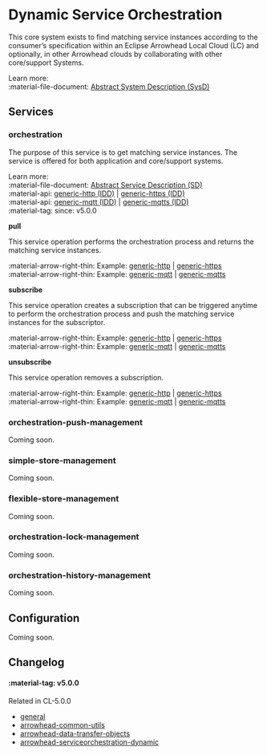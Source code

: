 # Dynamic Service Orchestration

This core system exists to find matching service instances according to the consumer’s specification within an Eclipse Arrowhead Local Cloud (LC) and optionally, in other Arrowhead clouds by collaborating with other core/support Systems. 

Learn more: <br />
:material-file-document: [Abstract System Description (SysD)](../assets/sysd/5_0_0/serviceorchestration_sysd.pdf)

## Services

### orchestration

The purpose of this service is to get matching service instances. The service is offered for both application and core/support systems.

Learn more: <br />
:material-file-document: [Abstract Service Description (SD)](../assets/sd/5_0_0/orchestration_sd.pdf) <br />
:material-api: [generic-http (IDD)](../api/serviceorchestration/orchestration-generic-http_dynamic.md) | [generic-https (IDD)](../api/serviceorchestration/orchestration-generic-http_dynamic.md) <br />
:material-api: [generic-mqtt (IDD)](todo) | [generic-mqtts (IDD)](todo) <br />
:material-tag: since: v5.0.0 

**pull**

This service operation performs the orchestration process and returns the matching service instances.

:material-arrow-right-thin: Example: [generic-http](../api/serviceorchestration/orchestration-generic-http_dynamic.md#pull) | [generic-https](../api/serviceorchestration/orchestration-generic-http_dynamic.md#pull)<br />
:material-arrow-right-thin: Example: [generic-mqtt](todo) | [generic-mqtts](todo)

**subscribe**

This service operation creates a subscription that can be triggered anytime to perform the orchestration process and push the matching service instances for the subscriptor.

:material-arrow-right-thin: Example: [generic-http](../api/serviceorchestration/orchestration-generic-http_dynamic.md#subscribe) | [generic-https](../api/serviceorchestration/orchestration-generic-http_dynamic.md#subscribe)<br />
:material-arrow-right-thin: Example: [generic-mqtt](todo) | [generic-mqtts](todo)

**unsubscribe**

This service operation removes a subscription.

:material-arrow-right-thin: Example: [generic-http](../api/serviceorchestration/orchestration-generic-http_dynamic.md#unsubscribe) | [generic-https](../api/serviceorchestration/orchestration-generic-http_dynamic.md#unsubscribe)<br />
:material-arrow-right-thin: Example: [generic-mqtt](todo) | [generic-mqtts](todo)

### orchestration-push-management

Coming soon.

### simple-store-management

Coming soon.

### flexible-store-management

Coming soon.

### orchestration-lock-management

Coming soon.

### orchestration-history-management

Coming soon.

## Configuration

Coming soon.

## Changelog

#### :material-tag: v5.0.0 

Related in CL-5.0.0

- [general](../general/changelogs/cl500.md#general)
- [arrowhead-common-utils](../general/changelogs/cl500.md#arrowhead-common-utils)
- [arrowhead-data-transfer-objects](../general/changelogs/cl500.md#arrowhead-data-transfer-objects)
- [arrowhead-serviceorchestration-dynamic](../general/changelogs/cl500.md#arrowhead-serviceorchestration-dynamic)